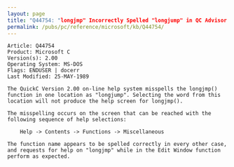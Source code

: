 ```yaml
---
layout: page
title: "Q44754: "longjmp" Incorrectly Spelled "longjump" in QC Advisor Help"
permalink: /pubs/pc/reference/microsoft/kb/Q44754/
---
```


	Article: Q44754
	Product: Microsoft C
	Version(s): 2.00
	Operating System: MS-DOS
	Flags: ENDUSER | docerr
	Last Modified: 25-MAY-1989
	
	The QuickC Version 2.00 on-line help system misspells the longjmp()
	function in one location as "longjump". Selecting the word from this
	location will not produce the help screen for longjmp().
	
	The misspelling occurs on the screen that can be reached with the
	following sequence of help selections:
	
	    Help -> Contents -> Functions -> Miscellaneous
	
	The function name appears to be spelled correctly in every other case,
	and requests for help on "longjmp" while in the Edit Window function
	perform as expected.
